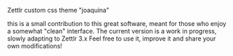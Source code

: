 Zettlr custom css theme "joaquina" 

this is a small contribution to this great software, meant for those who enjoy a somewhat "clean" interface. 
The current version is a work in progress, slowly adapting to Zettlr 3.x
Feel free to use it, improve it and share your own modifications!
